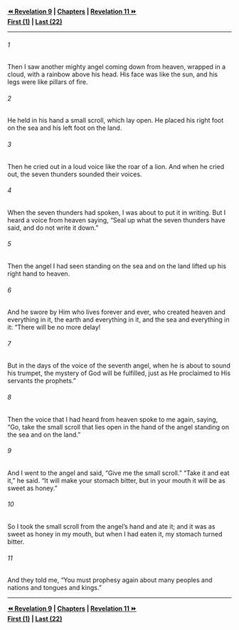   
**[⏪ Revelation 9](./Revelation%209.md) | [Chapters](./_index.md) | [Revelation 11 ⏩](./Revelation%2011.md)**  
**[First (1)](./Revelation%201.md) | [Last (22)](./Revelation%2022.md)**  
  
---  
  
###### 1  
Then I saw another mighty angel coming down from heaven, wrapped in a cloud, with a rainbow above his head. His face was like the sun, and his legs were like pillars of fire.  
  
###### 2  
He held in his hand a small scroll, which lay open. He placed his right foot on the sea and his left foot on the land.  
  
###### 3  
Then he cried out in a loud voice like the roar of a lion. And when he cried out, the seven thunders sounded their voices.  
  
###### 4  
When the seven thunders had spoken, I was about to put it in writing. But I heard a voice from heaven saying, “Seal up what the seven thunders have said, and do not write it down.”  
  
###### 5  
Then the angel I had seen standing on the sea and on the land lifted up his right hand to heaven.  
  
###### 6  
And he swore by Him who lives forever and ever, who created heaven and everything in it, the earth and everything in it, and the sea and everything in it: “There will be no more delay!  
  
###### 7  
But in the days of the voice of the seventh angel, when he is about to sound his trumpet, the mystery of God will be fulfilled, just as He proclaimed to His servants the prophets.”  
  
###### 8  
Then the voice that I had heard from heaven spoke to me again, saying, “Go, take the small scroll that lies open in the hand of the angel standing on the sea and on the land.”  
  
###### 9  
And I went to the angel and said, “Give me the small scroll.” “Take it and eat it,” he said. “It will make your stomach bitter, but in your mouth it will be as sweet as honey.”  
  
###### 10  
So I took the small scroll from the angel’s hand and ate it; and it was as sweet as honey in my mouth, but when I had eaten it, my stomach turned bitter.  
  
###### 11  
And they told me, “You must prophesy again about many peoples and nations and tongues and kings.”  
  
  
---  
  
**[⏪ Revelation 9](./Revelation%209.md) | [Chapters](./_index.md) | [Revelation 11 ⏩](./Revelation%2011.md)**  
**[First (1)](./Revelation%201.md) | [Last (22)](./Revelation%2022.md)**  
  

